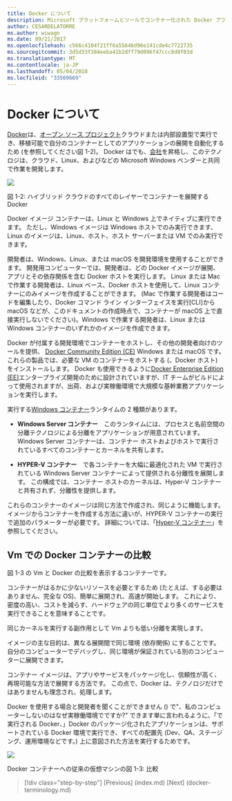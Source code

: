 ```yaml
---
title: Docker について
description: Microsoft プラットフォームとツールでコンテナー化された Docker アプリケーションのライフサイクル
author: CESARDELATORRE
ms.author: wiwagn
ms.date: 09/21/2017
ms.openlocfilehash: c566c4104f21ff6a55646d96e141cde4c7722735
ms.sourcegitcommit: 3d5d33f384eeba41b2dff79d096f47ccc8d8f03d
ms.translationtype: MT
ms.contentlocale: ja-JP
ms.lasthandoff: 05/04/2018
ms.locfileid: "33569669"
---
```

# <a name="what-is-docker"></a>Docker について

[Docker](https://www.docker.com/)は、[オープン ソース プロジェクト](https://github.com/docker/docker)クラウドまたは内部設置型で実行でき、移植可能で自分のコンテナーとしてのアプリケーションの展開を自動化するため (を参照してください図 1-2)。 Docker はでも、[会社](https://www.docker.com/)を昇格し、このテクノロジは、クラウド、Linux、およびなどの Microsoft Windows ベンダーと共同で作業を開発します。

![](./media/image2.png)

図 1-2: ハイブリッド クラウドのすべてのレイヤーでコンテナーを展開する Docker

Docker イメージ コンテナーは、Linux と Windows 上でネイティブに実行できます。 ただし、Windows イメージは Windows ホストでのみ実行できます、Linux のイメージは、Linux、ホスト、ホスト サーバーまたは VM でのみ実行できます。

開発者は、Windows、Linux、または macOS を開発環境を使用することができます。 開発用コンピューターでは、開発者は、どの Docker イメージが展開、アプリとその依存関係を含む Docker ホストを実行します。 Linux または Mac で作業する開発者は、Linux ベース、Docker ホストを使用して、Linux コンテナーにのみイメージを作成することができます。 (Mac で作業する開発者はコードを編集したり、Docker コマンド ライン インターフェイスを実行\[CLI\]から macOS などが、このドキュメントの作成時点で、コンテナーが macOS 上で直接実行しないでください)。Windows で作業する開発者は、Linux または Windows コンテナーのいずれかのイメージを作成できます。

Docker が付属する開発環境でコンテナーをホストし、その他の開発者向けのツールを提供、 [Docker Community Edition (CE)](https://www.docker.com/community-edition) Windows または macOS です。 これらの製品では、必要な VM のコンテナーをホストする (、Docker ホスト) をインストールします。 Docker も使用できるように[Docker Enterprise Edition (EE)](https://www.docker.com/enterprise-edition)エンタープライズ開発のために設計されていますが、IT チームがビルドによって使用されますが、出荷、および実稼働環境で大規模な基幹業務アプリケーションを実行します。

実行する[Windows コンテナー](https://msdn.microsoft.com/virtualization/windowscontainers/about/about_overview)ランタイムの 2 種類があります。

-   **Windows Server コンテナー** このランタイムには、プロセスと名前空間の分離テクノロジによる分離をアプリケーションが用意されています。 Windows Server コンテナーは、コンテナー ホストおよびホストで実行されているすべてのコンテナーとカーネルを共有します。

-   **HYPER-V コンテナー** で各コンテナーを大幅に最適化された VM で実行されている Windows Server コンテナーによって提供される分離性を展開します。 この構成では、コンテナー ホストのカーネルは、Hyper-V コンテナーと共有されず、分離性を提供します。

これらのコンテナーのイメージは同じ方法で作成され、同じように機能します。 イメージからコンテナーを作成する方法に違いが、HYPER-V コンテナーの実行で追加のパラメーターが必要です。 詳細については、「[Hyper-V コンテナー](https://msdn.microsoft.com/virtualization/windowscontainers/about/about_overview)」を参照してください。

## <a name="comparing-docker-containers-with-vms"></a>Vm での Docker コンテナーの比較

図 1-3 の Vm と Docker の比較を表示するコンテナーです。

コンテナーがはるかに少ないリソースを必要とするため (たとえば、する必要はありません、完全な OS)、簡単に展開され、高速が開始します。 これにより、密度の高い、コストを減らす、ハードウェアの同じ単位でより多くのサービスを実行できることを意味することです。

同じカーネルを実行する副作用として Vm よりも低い分離を実現します。

イメージの主な目的は、異なる展開間で同じ環境 (依存関係) にすることです。 自分のコンピューターでデバッグし、同じ環境が保証されている別のコンピューターに展開できます。

コンテナー イメージは、アプリやサービスをパッケージ化し、信頼性が高く、再現可能な方法で展開する方法です。 この点で、Docker は、テクノロジだけではありませんも理念され、処理します。

Docker を使用する場合と開発者を聞くことができません () で"、私のコンピューターしないのはなぜ実稼働環境でですか?" できます単に言われるように、「で実行される Docker、」Docker のパッケージ化されたアプリケーションは、サポートされている Docker 環境で実行でき、すべての配置先 (Dev、QA、ステージング、運用環境などです。) 上に意図された方法を実行するためです。

![](./media/image3.png)

Docker コンテナーへの従来の仮想マシンの図 1-3: 比較


>[!div class="step-by-step"]
[Previous] (index.md) [Next] (docker-terminology.md)
